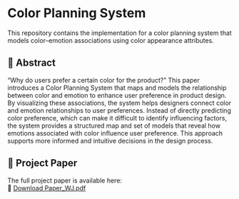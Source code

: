 # Color Planning System

This repository contains the implementation for a color planning system that models color–emotion associations using color appearance attributes. 

## 📘 Abstract

“Why do users prefer a certain color for the product?” This paper introduces a Color Planning System that maps and models the relationship between color and emotion to enhance user preference in product design. By visualizing these associations, the system helps designers connect color and emotion relationships to user preferences. Instead of directly predicting color preference, which can make it difficult to identify influencing factors, the system provides a structured map and set of models that reveal how emotions associated with color influence user preference. This approach supports more informed and intuitive decisions in the design process.

## 📄 Project Paper

The full project paper is available here:  
🔗 [Download Paper_WJ.pdf](Paper_WJ.pdf)

